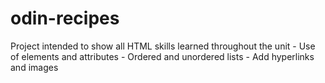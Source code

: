 # odin-recipes
Project intended to show all HTML skills learned throughout the unit
    - Use of elements and attributes
    - Ordered and unordered lists
    - Add hyperlinks and images